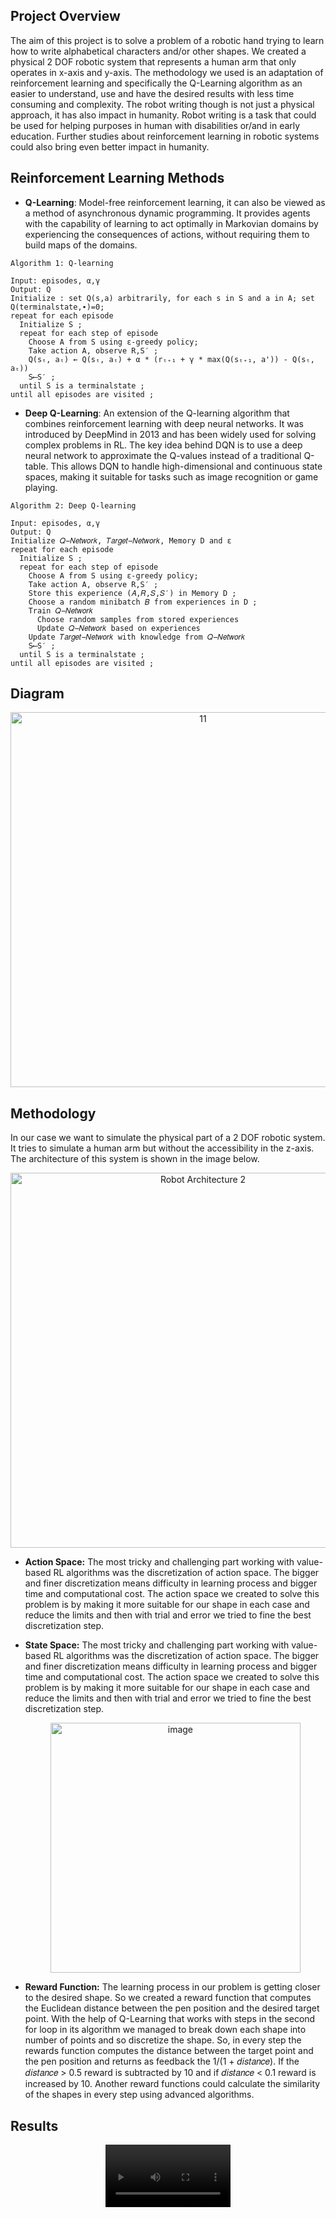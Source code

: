 ## Project Overview

The aim of this project is to solve a problem of a robotic hand trying to learn how to write alphabetical characters and/or other shapes. We created a physical 2 DOF robotic system that represents a human arm that only operates in x-axis and y-axis. The methodology we used is an adaptation of reinforcement learning and specifically the Q-Learning algorithm as an easier to understand, use and have the desired results with less time consuming and complexity. The robot writing though is not just a physical approach, it has also impact in humanity. Robot writing is a task that could be used for helping purposes in human with disabilities or/and in early education. Further studies about reinforcement learning in robotic systems could also bring even better impact in humanity.

## Reinforcement Learning Methods
- **Q-Learning**: Model-free reinforcement learning, it can also be viewed as a method of asynchronous dynamic programming. It provides agents with the capability of learning to act optimally in Markovian domains by experiencing the consequences of actions, without requiring them to build maps of the domains.

```
Algorithm 1: Q-learning

Input: episodes, α,γ
Output: Q
Initialize : set Q(s,a) arbitrarily, for each s in S and a in A; set Q(terminalstate,∙)=0;
repeat for each episode
  Initialize S ;
  repeat for each step of episode
    Choose A from S using ε-greedy policy;
    Take action A, observe R,S′ ;
    Q(sₜ, aₜ) ← Q(sₜ, aₜ) + α * (rₜ₊₁ + γ * max(Q(sₜ₊₁, a')) - Q(sₜ, aₜ))
    S⟵S′ ;
  until S is a terminalstate ;
until all episodes are visited ;
```

- **Deep Q-Learning**: An extension of the Q-learning algorithm that combines reinforcement learning with deep neural networks. It was introduced by DeepMind in 2013 and has been widely used for solving complex problems in RL. The key idea behind DQN is to use a deep neural network to approximate the Q-values instead of a traditional Q-table. This allows DQN to handle high-dimensional and continuous state spaces, making it suitable for tasks such as image recognition or game playing.

```
Algorithm 2: Deep Q-learning

Input: episodes, α,γ
Output: Q
Initialize 𝑄−𝑁𝑒𝑡𝑤𝑜𝑟𝑘, 𝑇𝑎𝑟𝑔𝑒𝑡−𝑁𝑒𝑡𝑤𝑜𝑟𝑘, Memory D and ε
repeat for each episode
  Initialize S ;
  repeat for each step of episode
    Choose A from S using ε-greedy policy;
    Take action A, observe R,S′ ;
    Store this experience (𝐴,𝑅,𝑆,𝑆′) in Memory D ;
    Choose a random minibatch 𝐵 from experiences in D ;
    Train 𝑄−𝑁𝑒𝑡𝑤𝑜𝑟𝑘
      Choose random samples from stored experiences
      Update 𝑄−𝑁𝑒𝑡𝑤𝑜𝑟𝑘 based on experiences
    Update 𝑇𝑎𝑟𝑔𝑒𝑡−𝑁𝑒𝑡𝑤𝑜𝑟𝑘 with knowledge from 𝑄−𝑁𝑒𝑡𝑤𝑜𝑟𝑘
    S⟵S′ ;
  until S is a terminalstate ;
until all episodes are visited ;
```

## Diagram
<div align="center">
  <img width="600" alt="11" src="https://github.com/alexkalergis/Robot-writing-via-Reinforcement-Learning/assets/105602973/2380c318-3388-4547-af58-88691ffaef90">
</div>


## Methodology
In our case we want to simulate the physical part of a 2 DOF robotic system. It tries to simulate a human arm but without the accessibility in the z-axis. The architecture of this system is shown in the image below.
<div align="center">
  <img width="600" alt="Robot Architecture 2" src="https://github.com/alexkalergis/Robot-writing-via-Reinforcement-Learning/assets/105602973/2ce33db4-a451-4543-b69d-d2cd1c3dd6a9">
</div>

- **Action Space:** The most tricky and challenging part working with value-based RL algorithms was the discretization of action space. The bigger and finer discretization means difficulty in learning process and bigger time and computational cost. The action space we created to solve this problem is by making it more suitable for our shape in each case and reduce the limits and then with trial and error we tried to fine the best discretization step.

- **State Space:** The most tricky and challenging part working with value-based RL algorithms was the discretization of action space. The bigger and finer discretization means difficulty in learning process and bigger time and computational cost. The action space we created to solve this problem is by making it more suitable for our shape in each case and reduce the limits and then with trial and error we tried to fine the best discretization step.
  <div align="center">
  <img width="400" alt="image" src="https://github.com/alexkalergis/Robot-writing-via-Reinforcement-Learning/assets/105602973/69eb4664-9f43-48a7-9f64-9a2918198cad">
  </div>


- **Reward Function:** The learning process in our problem is getting closer to the desired shape. So we created a reward function that computes the Euclidean distance between the pen position and the desired target point. With the help of Q-Learning that works with steps in the second for loop in its algorithm we managed to break down each shape into number of points and so discretize the shape. So, in every step the rewards function computes the distance between the target point and the pen position and returns as feedback the 1/(1 + 𝑑𝑖𝑠𝑡𝑎𝑛𝑐𝑒). If the 𝑑𝑖𝑠𝑡𝑎𝑛𝑐𝑒 > 0.5 reward is subtracted by 10 and if 𝑑𝑖𝑠𝑡𝑎𝑛𝑐𝑒 < 0.1 reward is increased by 10. Another reward functions could calculate the similarity of the shapes in every step using advanced algorithms.


## Results
<div align="center">
  <video width="200" src="https://github.com/alexkalergis/Robot-writing-via-Reinforcement-Learning/assets/105602973/7fc7ad07-036c-4408-96a4-2ae66f0fa316" />
</div>
